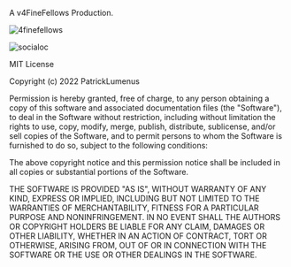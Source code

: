  A v4FineFellows Production.
 
 ![4finefellows](https://user-images.githubusercontent.com/112205175/200152042-946435e8-0aaf-4465-b03b-544a1748b2ce.png)
 
 
 



![socialoc](https://user-images.githubusercontent.com/112205175/200152060-3c1a4622-5b72-4127-bb26-a5f9dae57d6e.png)


MIT License

Copyright (c) 2022 PatrickLumenus

Permission is hereby granted, free of charge, to any person obtaining a copy
of this software and associated documentation files (the "Software"), to deal
in the Software without restriction, including without limitation the rights
to use, copy, modify, merge, publish, distribute, sublicense, and/or sell
copies of the Software, and to permit persons to whom the Software is
furnished to do so, subject to the following conditions:

The above copyright notice and this permission notice shall be included in all
copies or substantial portions of the Software.

THE SOFTWARE IS PROVIDED "AS IS", WITHOUT WARRANTY OF ANY KIND, EXPRESS OR
IMPLIED, INCLUDING BUT NOT LIMITED TO THE WARRANTIES OF MERCHANTABILITY,
FITNESS FOR A PARTICULAR PURPOSE AND NONINFRINGEMENT. IN NO EVENT SHALL THE
AUTHORS OR COPYRIGHT HOLDERS BE LIABLE FOR ANY CLAIM, DAMAGES OR OTHER
LIABILITY, WHETHER IN AN ACTION OF CONTRACT, TORT OR OTHERWISE, ARISING FROM,
OUT OF OR IN CONNECTION WITH THE SOFTWARE OR THE USE OR OTHER DEALINGS IN THE
SOFTWARE.
